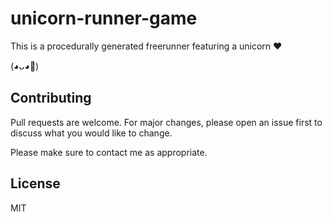 # unicorn-runner-game

This is a procedurally generated freerunner featuring a unicorn ❤

(◕ᴗ◕🌸)

## Contributing
Pull requests are welcome. For major changes, please open an issue first to discuss what you would like to change.

Please make sure to contact me as appropriate.

## License
MIT